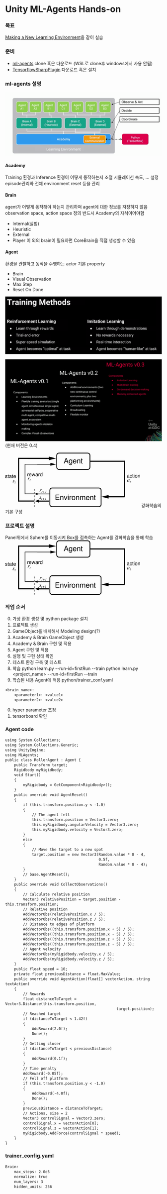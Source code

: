 ﻿# Unity ML-Agents Hands-on
### 목표
[Making a New Learning Environment](https://github.com/Unity-Technologies/ml-agents/blob/master/docs/Learning-Environment-Create-New.md)을 같이 실습

### 준비
* [ml-agents](https://github.com/Unity-Technologies/ml-agents) clone 혹은 다운로드
(WSL로 clone후 windows에서 사용 안됨)
* [TensorflowSharpPlugin](https://s3.amazonaws.com/unity-ml-agents/0.4/TFSharpPlugin.unitypackage) 다운로드 혹은 설치

### ml-agents 설명
![ML Agents Components](ml_agents_component.png)

#### Academy
Training 환경과 Inference 환경이 어떻게 동작하는지 조절
시뮬레이션 속도, ... 설정
episode관리와 전체 environment reset 등을 관리

#### Brain
agent가 어떻게 동작해야 하는지 관리하며 agent에 대한 정보를 저장하지 않음
observation space, action space 정의
반드시 Academy의 자식이어야함
* Internal(실험)
* Heuristic
* External
* Player
이 외의 brain이 필요하면 CoreBrain을 직접 생성할 수 있음

#### Agent
환경을 관찰하고 동작을 수행하는 actor
기본 property
* Brain
* Visual Observation
* Max Step
* Reset On Done

![Training Methods](training_methods.png)

![Update History](update_history.png)
(현재 버전은 0.4)

![Reinforcement Learning](reinforcement_learning_setting.png)
강화학습의 기본 구성

### 프로젝트 설명
Panel위에서 Sphere를 이동시켜 Box를 접촉하는 Agent를 강화학습을 통해 학습
![Project Image](project_brief.png)


### 작업 순서
0. 가상 환경 생성 및 python package 설치
0. 프로젝트 생성
0. GameObject를 배치해서 Modeling design(?)
0. Academy & Brain GameObject 생성
0. Academy & Brain 구현 및 적용
0. Agent 구현 및 적용
0. 실행 및 구현 상태 확인
0. 테스트 환경 구축 및 테스트
0. 학습
python learn.py --run-id=firstRun --train
python learn.py <project_name> --run-id=firstRun --train
0. 학습된 내용 Agent에 적용
python/trainer_conf.yaml
```
<brain_name>:
    <parameter1>: <value1>
    <parameter2>: <value2>
```
0. hyper parameter 조정
0. tensorboard 확인


### Agent code
```
using System.Collections;
using System.Collections.Generic;
using UnityEngine;
using MLAgents;
public class RollerAgent : Agent {
    public Transform target;
    Rigidbody myRigidbody;
    void Start()
    {
        myRigidbody = GetComponent<Rigidbody>();
    }
    public override void AgentReset()
    {
        if (this.transform.position.y < -1.0)
        {
            // The agent fell
            this.transform.position = Vector3.zero;
            this.myRigidbody.angularVelocity = Vector3.zero;
            this.myRigidbody.velocity = Vector3.zero;
        }
        else
        {
            // Move the target to a new spot
            target.position = new Vector3(Random.value * 8 - 4,
                                          0.5f,
                                          Random.value * 8 - 4);
        }
        // base.AgentReset();
    }
    public override void CollectObservations()
    {
        // Calculate relative position
        Vector3 relativePosition = target.position - this.transform.position;
        // Relative position
        AddVectorObs(relativePosition.x / 5);
        AddVectorObs(relativePosition.z / 5);
        // Distance to edges of platform
        AddVectorObs((this.transform.position.x + 5) / 5);
        AddVectorObs((this.transform.position.x - 5) / 5);
        AddVectorObs((this.transform.position.z + 5) / 5);
        AddVectorObs((this.transform.position.z - 5) / 5);
        // Agent velocity
        AddVectorObs(myRigidbody.velocity.x / 5);
        AddVectorObs(myRigidbody.velocity.z / 5);
    }
    public float speed = 10;
    private float previousDistance = float.MaxValue;
    public override void AgentAction(float[] vectorAction, string textAction)
    {
        // Rewards
        float distanceToTarget = Vector3.Distance(this.transform.position,
                                                  target.position);
        // Reached target
        if (distanceToTarget < 1.42f)
        {
            AddReward(2.0f);
            Done();
        }
        // Getting closer
        if (distanceToTarget < previousDistance)
        {
            AddReward(0.1f);
        }
        // Time penalty
        AddReward(-0.05f);
        // Fell off platform
        if (this.transform.position.y < -1.0)
        {
            AddReward(-4.0f);
            Done();
        }
        previousDistance = distanceToTarget;
        // Actions, size = 2
        Vector3 controlSignal = Vector3.zero;
        controlSignal.x = vectorAction[0];
        controlSignal.z = vectorAction[1];
        myRigidbody.AddForce(controlSignal * speed);
    }
}
```

### trainer_config.yaml
```
Brain:
    max_steps: 2.0e5
    normalize: true
    num_layers: 3
    hidden_units: 256
```

